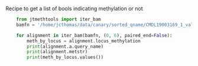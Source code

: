 
Recipe to get a list of bools indicating methylation or not
```python
    from jtmethtools import iter_bam
    bamfn = '/home/jcthomas/data/canary/sorted_qname/CMDL19003169_1_val_1_bismark_bt2_pe.deduplicated.bam'

    for alignment in iter_bam(bamfn, (0, 6), paired_end=False):
        meth_by_locus = alignment.locus_methylation
        print(alignment.a.query_name)
        print(alignment.metstr)
        print(meth_by_locus.values())
```